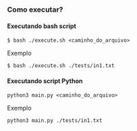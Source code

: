 ### Como executar?

#### Executando bash script
```shell script
$ bash ./execute.sh <caminho_do_arquivo>
``` 

Exemplo
```shell script
$ bash ./execute.sh ./tests/in1.txt
``` 

#### Executando script Python
```shell script
python3 main.py <caminho_do_arquivo>
``` 

Exemplo
```shell script
python3 main.py ./tests/in1.txt
``` 
